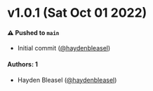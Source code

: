 # v1.0.1 (Sat Oct 01 2022)

#### ⚠️ Pushed to `main`

- Initial commit ([@haydenbleasel](https://github.com/haydenbleasel))

#### Authors: 1

- Hayden Bleasel ([@haydenbleasel](https://github.com/haydenbleasel))
